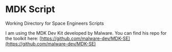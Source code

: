 # MDK Script
Working Directory for Space Engineers Scripts

I am using the MDK Dev Kit developed by Malware.  You can find his repo for the toolkit here: [https://github.com/malware-dev/MDK-SE](https://github.com/malware-dev/MDK-SE)
